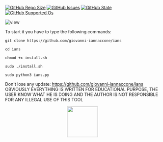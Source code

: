 [![GitHub Repo Size](https://img.shields.io/github/languages/code-size/giovanni-iannaccone/ians)](https://github.com/giovanni-iannaccone/ians)
[![GitHub Issues](https://img.shields.io/bitbucket/issues-raw/giovanni-iannaccone/ians)](https://github.com/giovanni-iannaccone/ians)
[![GitHub State](https://img.shields.io/badge/State-beta-green)](https://github.com/giovanni-iannaccone/ians)
[![GitHub Supported Os](https://img.shields.io/badge/OS-linux-blue)](https://github.com/giovanni-iannaccone/ians)

![view](https://user-images.githubusercontent.com/80602545/184477861-2b047baa-d321-4ade-b22a-769642ff5d4f.jpg)

To start it you have to type the following commands:
```
git clone https://github.com/giovanni-iannaccone/ians
```
```
cd ians
```
```
chmod +x install.sh
```
```
sudo ./install.sh
```
```
sudo python3 ians.py
```

Don't lose any update: https://github.com/giovanni-iannaccone/ians
OBVIOUSLY EVERYTHING IS WRITTEN FOR EDUCATIONAL PURPOSE, THE USER KNOW WHAT HE IS DOING AND THE AUTHOR IS NOT RESPONSIBLE FOR ANY ILLEGAL USE OF THIS TOOL

<div id="header" align="center">
  <img src="https://media.giphy.com/media/YRMb6dd7zprS00JdGZ/giphy.gif" width="100"/>
</div>
